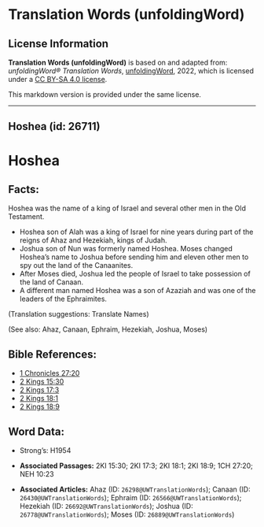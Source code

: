 # Translation Words (unfoldingWord)

## License Information

**Translation Words (unfoldingWord)** is based on and adapted from: _unfoldingWord® Translation Words_, [unfoldingWord](https://unfoldingword.org/utw), 2022, which is licensed under a [CC BY-SA 4.0 license](https://creativecommons.org/licenses/by-sa/4.0/legalcode.en).

This markdown version is provided under the same license.



--------------------------------

## Hoshea (id: 26711)

Hoshea
======

Facts:
------

Hoshea was the name of a king of Israel and several other men in the Old Testament.

* Hoshea son of Alah was a king of Israel for nine years during part of the reigns of Ahaz and Hezekiah, kings of Judah.
* Joshua son of Nun was formerly named Hoshea. Moses changed Hoshea’s name to Joshua before sending him and eleven other men to spy out the land of the Canaanites.
* After Moses died, Joshua led the people of Israel to take possession of the land of Canaan.
* A different man named Hoshea was a son of Azaziah and was one of the leaders of the Ephraimites.

(Translation suggestions: Translate Names)

(See also: Ahaz, Canaan, Ephraim, Hezekiah, Joshua, Moses)

Bible References:
-----------------

* [1 Chronicles 27:20](https://ref.ly/1Chr27:20)
* [2 Kings 15:30](https://ref.ly/2Kgs15:30)
* [2 Kings 17:3](https://ref.ly/2Kgs17:3)
* [2 Kings 18:1](https://ref.ly/2Kgs18:1)
* [2 Kings 18:9](https://ref.ly/2Kgs18:9)

Word Data:
----------

* Strong’s: H1954

* **Associated Passages:** 2KI 15:30; 2KI 17:3; 2KI 18:1; 2KI 18:9; 1CH 27:20; NEH 10:23
* **Associated Articles:** Ahaz (ID: `26298@UWTranslationWords`); Canaan (ID: `26430@UWTranslationWords`); Ephraim (ID: `26566@UWTranslationWords`); Hezekiah (ID: `26692@UWTranslationWords`); Joshua (ID: `26778@UWTranslationWords`); Moses (ID: `26889@UWTranslationWords`)

